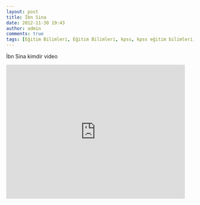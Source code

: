 ```yaml
---
layout: post
title: İbn Sina
date: 2012-11-30 19:43
author: admin
comments: true
tags: [Eğitim Bilimleri, Eğitim Bilimleri, kpss, kpss eğitim bilimleri, Multimedya]
---
```

İbn Sina kimdir video
<iframe src="http://www.youtube.com/embed/W-vpLxMKWQs" frameborder="0" width="480" height="360"></iframe>
